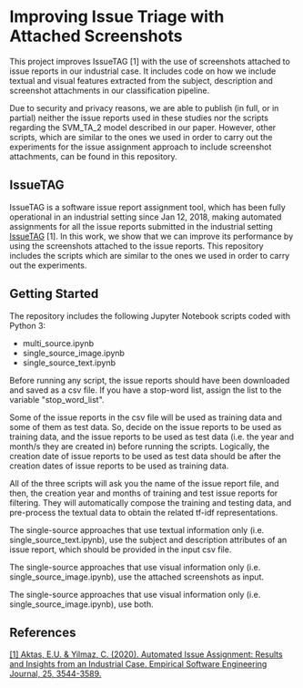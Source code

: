 # Improving Issue Triage with Attached Screenshots

This project improves IssueTAG [1] with the use of screenshots attached to issue reports in our industrial case. It includes code on how we include textual and visual features extracted from the subject, description and screenshot attachments in our classification pipeline. 

Due to security and privacy reasons, we are able to publish (in full, or in partial) neither the issue reports used in these studies nor the scripts regarding the SVM_TA_2 model described in our paper. However, other scripts, which are similar to the ones we used in order to carry out the experiments for the issue assignment approach to include screenshot attachments, can be found in this repository. 

## IssueTAG

IssueTAG is a software issue report assignment tool, which has been fully operational in an industrial setting since Jan 12, 2018, making automated assignments for all the issue reports submitted in the industrial setting [IssueTAG](https://github.com/ethemutku/IssueTAG) [1]. In this work, we show that we can improve its performance by using the screenshots attached to the issue reports. This repository includes the scripts which are similar to the ones we used in order to carry out the experiments.

## Getting Started

The repository includes the following Jupyter Notebook scripts coded with Python 3: 

* multi_source.ipynb
* single_source_image.ipynb
* single_source_text.ipynb

Before running any script, the issue reports should have been downloaded and saved as a csv file. If you have a stop-word list, assign the list to the variable "stop_word_list". 

Some of the issue reports in the csv file will be used as training data and some of them as test data. So, decide on the issue reports to be used as training data, and the issue reports to be used as test data (i.e. the year and month/s they are created in)  before running the scripts. Logically, the creation date of issue reports to be used as test data should be after the creation dates of issue reports to be used as training data. 

All of the three scripts will ask you the name of the issue report file, and then, the creation year and months of training and test issue reports for filtering. They will automatically compose the training and testing data, and pre-process the textual data to obtain the related tf-idf representations. 

The single-source approaches that use textual information only (i.e. single_source_text.ipynb), use the subject and description attributes of an issue report, which should be provided in the input csv file. 

The single-source approaches that use visual information only (i.e. single_source_image.ipynb), use the attached screenshots as input. 

The single-source approaches that use visual information only (i.e. single_source_image.ipynb), use both. 

## References

[[1] Aktas, E.U. & Yilmaz, C. (2020). Automated Issue Assignment: Results and Insights from an Industrial Case. Empirical Software Engineering Journal, 25, 3544-3589.](https://link.springer.com/article/10.1007/s10664-020-09846-3)
